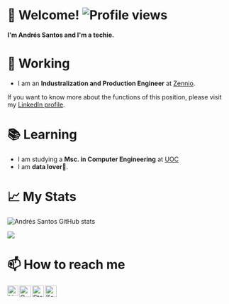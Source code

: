 # 👋 Welcome! ![Profile views](https://gpvc.arturio.dev/andres-santos-sanz)

**I'm Andrés Santos and I'm a techie.** 

# 🦾 Working
- I am an **Industralization and Production Engineer** at [Zennio](https://www.zennio.com/). 

If you want to know more about the functions of this position, please visit my [LinkedIn profile](https://www.linkedin.com/in/andressantossanz/).

# 📚 Learning

- I am studying a **Msc. in Computer Engineering** at [UOC](https://studies.uoc.edu/en/study-at-the-uoc)
- I am **data lover**💖.

# 📈 My Stats
![Andrés Santos GitHub stats](https://github-readme-stats.vercel.app/api?username=andres-santos-sanz&show_icons=false&theme=vue&layout=compact&hide_title=true&include_all_commits=true)

<a href="https://github.com/anuraghazra/github-readme-stats">
  <img align="center" src="https://github-readme-stats.anuraghazra1.vercel.app/api/top-langs/?username=andres-santos-sanz&layout=compact&theme=vue" />
</a>


# 📫 How to reach me
  <a href="https://www.linkedin.com/in/andressantossanz/">
    <img align="left" alt="Linkedin" width="24px" src="https://github.com/andres-santos-sanz/andres-santos-sanz/blob/master/resources/Linkedin.svg"/>
  </a>
  
  <a href="mailto:santossanzandres@gmail.com">
    <img align="left" alt="Gmail" width="26px" src="https://github.com/andres-santos-sanz/andres-santos-sanz/blob/master/resources/Gmail.svg"/>  </a>

 <a href="https://stackoverflow.com/users/13103923/asantz96">
    <img align="left" alt="Stack Overflow" width="26px" src="https://github.com/andres-santos-sanz/andres-santos-sanz/blob/master/resources/Stackoverflow.svg"/> </a>
  
<a href="https://www.kaggle.com/andressantossanz">
    <img align="left" alt="Kaggle" width="26px" src="https://github.com/andres-santos-sanz/andres-santos-sanz/blob/master/resources/Kaggle.svg"/> </a>
